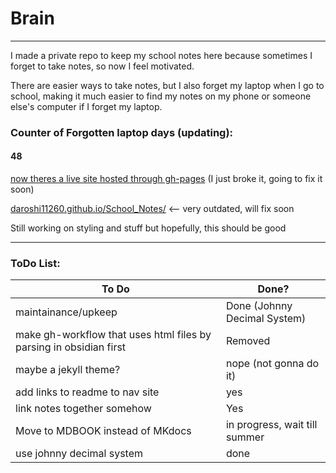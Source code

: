 # Brain
---
I made a private repo to keep my school notes here because sometimes I forget to take notes, so now I feel motivated.

There are easier ways to take notes, but I also forget my laptop when I go to school, making it much easier to find my notes on my phone or someone else's computer if I forget my laptop.

### Counter of Forgotten laptop days (updating):

#### 48

<u>now theres a live site hosted through gh-pages</u> (I just broke it, going to fix it soon)

[daroshi11260.github.io/School_Notes/](https://daroshi11260.github.io/School_Notes/ "https://daroshi11260.github.io/School_Notes/") <-- very outdated, will fix soon

Still working on styling and stuff but hopefully, this should be good

---

### ToDo List:

| To Do                                                              | Done?                         |
| ------------------------------------------------------------------ | ----------------------------- |
| maintainance/upkeep                                                | Done (Johnny Decimal System)  |
| make gh-workflow that uses html files by parsing in obsidian first | Removed                       |
| maybe a jekyll theme?                                              | nope (not gonna do it)        |
| add links to readme to nav site                                    | yes                           |
| link notes together somehow                                        | Yes                           |
| Move to MDBOOK instead of MKdocs                                   | in progress, wait till summer |
| use johnny decimal system                                          | done                          | 
